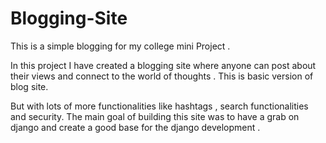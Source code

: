 # Blogging-Site
This is a simple blogging for my college mini Project . 

In this project I have created a blogging site where anyone can post about their views and connect to the world of thoughts . This is basic version of blog site. 

But with lots of more functionalities like hashtags , search functionalities and security. The main goal of building this site was to have a grab on django and create a good base for the django development . 
